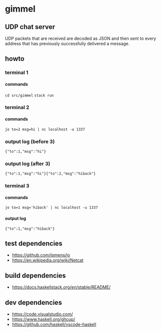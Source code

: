 # gimmel

UDP chat server
---

UDP packets that are received are decoded as JSON and then sent to every address that has
previously successfully delivered a message.

## howto

### terminal 1

#### commands

`cd src/gimmel`
`stack run`

### terminal 2

#### commands

`jo to=2 msg=hi | nc localhost -u 1337`

### output log (before 3)

`{"to":1,"msg":"hi"}`

### output log (after 3)

`{"to":1,"msg":"hi"}{"to":2,"msg":"hiback"}`

### terminal 3

#### commands

`jo to=1 msg='hiback' | nc localhost -u 1337`

#### output log

`{"to":1,"msg":"hiback"}`

## test dependencies

* https://github.com/jpmens/jo
* https://en.wikipedia.org/wiki/Netcat

## build dependencies

* https://docs.haskellstack.org/en/stable/README/

## dev dependencies

* https://code.visualstudio.com/
* https://www.haskell.org/ghcup/
* https://github.com/haskell/vscode-haskell
